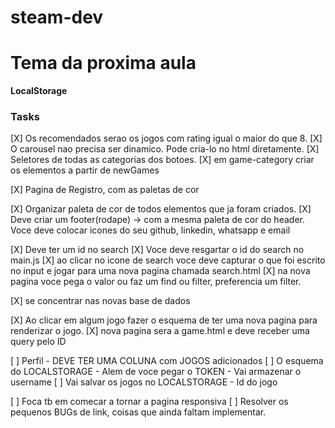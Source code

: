 # steam-dev

# Tema da proxima aula
**LocalStorage**


### Tasks
[X] Os recomendados serao os jogos com rating igual o maior do que 8.
[X] O carousel nao precisa ser dinamico. Pode cria-lo no html diretamente. 
[X] Seletores de todas as categorias dos botoes. 
[X] em game-category criar os elementos a partir de newGames

[X] Pagina de Registro, com as paletas de cor

[X] Organizar paleta de cor de todos elementos que ja foram criados.
[X] Deve criar um footer(rodape) -> com a mesma paleta de cor do header. 
Voce deve colocar icones do seu github, linkedin, whatsapp e email 

[X] Deve ter um id no search
[X] Voce deve resgartar o id do search no main.js
[X] ao clicar no icone de search voce deve capturar o que foi escrito no input e jogar para uma nova pagina chamada search.html
[X] na nova pagina voce pega o valor ou faz um find ou filter, preferencia um filter. 


[X] se concentrar nas novas base de dados

[X] Ao clicar em algum jogo fazer o esquema de ter uma nova pagina para renderizar o jogo.
[X] nova pagina sera a game.html e deve receber uma query pelo ID



[ ] Perfil - DEVE TER UMA COLUNA com JOGOS adicionados
[ ] O esquema do LOCALSTORAGE - Alem de voce pegar o TOKEN - Vai armazenar o username
[ ] Vai salvar os jogos no LOCALSTORAGE - Id do jogo

[ ] Foca tb em comecar a tornar a pagina responsiva
[ ] Resolver os pequenos BUGs de link, coisas que ainda faltam implementar. 